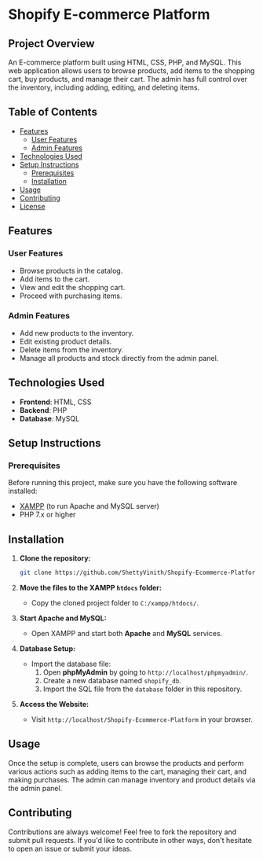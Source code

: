 # Shopify E-commerce Platform

## Project Overview

An E-commerce platform built using HTML, CSS, PHP, and MySQL. This web application allows users to browse products, add items to the shopping cart, buy products, and manage their cart. The admin has full control over the inventory, including adding, editing, and deleting items.

## Table of Contents

- [Features](#features)
  - [User Features](#user-features)
  - [Admin Features](#admin-features)
- [Technologies Used](#technologies-used)
- [Setup Instructions](#setup-instructions)
  - [Prerequisites](#prerequisites)
  - [Installation](#installation)
- [Usage](#usage)
- [Contributing](#contributing)
- [License](#license)

## Features

### User Features

- Browse products in the catalog.
- Add items to the cart.
- View and edit the shopping cart.
- Proceed with purchasing items.

### Admin Features

- Add new products to the inventory.
- Edit existing product details.
- Delete items from the inventory.
- Manage all products and stock directly from the admin panel.

## Technologies Used

- **Frontend**: HTML, CSS
- **Backend**: PHP
- **Database**: MySQL

## Setup Instructions

### Prerequisites

Before running this project, make sure you have the following software installed:

- [XAMPP](https://www.apachefriends.org/index.html) (to run Apache and MySQL server)
- PHP 7.x or higher

## Installation

1. **Clone the repository:**

   ```bash
   git clone https://github.com/ShettyVinith/Shopify-Ecommerce-Platform.git
   ```

2. **Move the files to the XAMPP `htdocs` folder:**

   - Copy the cloned project folder to `C:/xampp/htdocs/`.

3. **Start Apache and MySQL:**

   - Open XAMPP and start both **Apache** and **MySQL** services.

4. **Database Setup:**

   - Import the database file:
     1. Open **phpMyAdmin** by going to `http://localhost/phpmyadmin/`.
     2. Create a new database named `shopify_db`.
     3. Import the SQL file from the `database` folder in this repository.

5. **Access the Website:**
   - Visit `http://localhost/Shopify-Ecommerce-Platform` in your browser.

## Usage

Once the setup is complete, users can browse the products and perform various actions such as adding items to the cart, managing their cart, and making purchases. The admin can manage inventory and product details via the admin panel.

## Contributing

Contributions are always welcome! Feel free to fork the repository and submit pull requests. If you'd like to contribute in other ways, don't hesitate to open an issue or submit your ideas.
